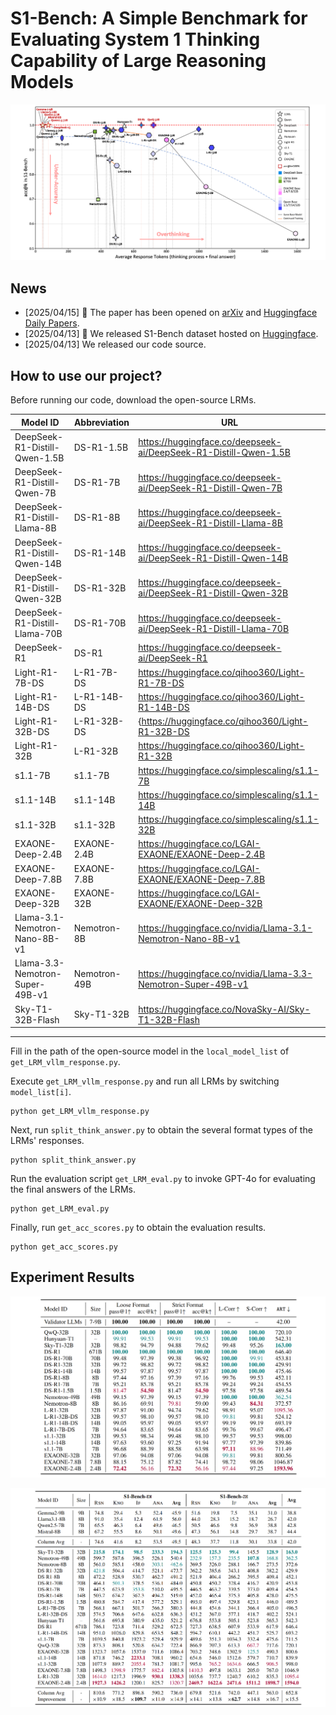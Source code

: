 # S1-Bench: A Simple Benchmark for Evaluating System 1 Thinking Capability of Large Reasoning Models

![](figure/intro_fig.png) 

## News

- [2025/04/15] 🚀 The paper has been opened on [arXiv](https://arxiv.org/abs/2504.10368) and [Huggingface Daily Papers](https://huggingface.co/papers/2504.10368).
- [2025/04/13] 📢 We released S1-Bench dataset hosted on [Huggingface](https://huggingface.co/datasets/WYRipple/S1-Bench).
- [2025/04/13] We released our code source.

## How to use our project?
Before running our code, download the open-source LRMs.


| **Model ID** | **Abbreviation** | **URL** |
|---|---|---|
| DeepSeek-R1-Distill-Qwen-1.5B | DS-R1-1.5B | https://huggingface.co/deepseek-ai/DeepSeek-R1-Distill-Qwen-1.5B |
| DeepSeek-R1-Distill-Qwen-7B | DS-R1-7B | https://huggingface.co/deepseek-ai/DeepSeek-R1-Distill-Qwen-7B |
| DeepSeek-R1-Distill-Llama-8B | DS-R1-8B | https://huggingface.co/deepseek-ai/DeepSeek-R1-Distill-Llama-8B |
| DeepSeek-R1-Distill-Qwen-14B | DS-R1-14B | https://huggingface.co/deepseek-ai/DeepSeek-R1-Distill-Qwen-14B |
| DeepSeek-R1-Distill-Qwen-32B | DS-R1-32B | https://huggingface.co/deepseek-ai/DeepSeek-R1-Distill-Qwen-32B |
| DeepSeek-R1-Distill-Llama-70B | DS-R1-70B | https://huggingface.co/deepseek-ai/DeepSeek-R1-Distill-Llama-70B|
| DeepSeek-R1 | DS-R1 | https://huggingface.co/deepseek-ai/DeepSeek-R1 |
| Light-R1-7B-DS | L-R1-7B-DS | https://huggingface.co/qihoo360/Light-R1-7B-DS |
| Light-R1-14B-DS | L-R1-14B-DS | https://huggingface.co/qihoo360/Light-R1-14B-DS |
| Light-R1-32B-DS | L-R1-32B-DS | {https://huggingface.co/qihoo360/Light-R1-32B-DS |
| Light-R1-32B | L-R1-32B | https://huggingface.co/qihoo360/Light-R1-32B |
| s1.1-7B | s1.1-7B | https://huggingface.co/simplescaling/s1.1-7B |
| s1.1-14B | s1.1-14B | https://huggingface.co/simplescaling/s1.1-14B |
| s1.1-32B | s1.1-32B | https://huggingface.co/simplescaling/s1.1-32B |
| EXAONE-Deep-2.4B | EXAONE-2.4B | https://huggingface.co/LGAI-EXAONE/EXAONE-Deep-2.4B |
| EXAONE-Deep-7.8B | EXAONE-7.8B | https://huggingface.co/LGAI-EXAONE/EXAONE-Deep-7.8B |
| EXAONE-Deep-32B | EXAONE-32B | https://huggingface.co/LGAI-EXAONE/EXAONE-Deep-32B |
| Llama-3.1-Nemotron-Nano-8B-v1 | Nemotron-8B | https://huggingface.co/nvidia/Llama-3.1-Nemotron-Nano-8B-v1 |
| Llama-3.3-Nemotron-Super-49B-v1 | Nemotron-49B | https://huggingface.co/nvidia/Llama-3.3-Nemotron-Super-49B-v1 |
| Sky-T1-32B-Flash | Sky-T1-32B | https://huggingface.co/NovaSky-AI/Sky-T1-32B-Flash |

---

Fill in the path of the open-source model in the `local_model_list` of `get_LRM_vllm_response.py`.

Execute `get_LRM_vllm_response.py` and run all LRMs by switching `model_list[i]`.

```
python get_LRM_vllm_response.py
```

Next, run `split_think_answer.py` to obtain the several format types of the LRMs' responses.

```
python split_think_answer.py
```

Run the evaluation script `get_LRM_eval.py` to invoke GPT-4o for evaluating the final answers of the LRMs.

```
python get_LRM_eval.py
```

Finally, run `get_acc_scores.py` to obtain the evaluation results.

```
python get_acc_scores.py
```

## Experiment Results

![](figure/exp_main.png) 

![](figure/exp_tokens.png) 
